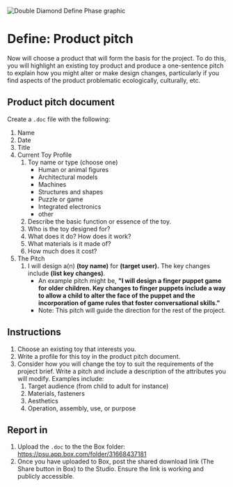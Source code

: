 ![Double Diamond Define Phase graphic](/assets/dd-process-define-1200px@2x.png)

# Define: Product pitch

Now will choose a product that will form the basis for the project. To do this, you will highlight an existing toy product and produce a one-sentence pitch to explain how you might alter or make design changes, particularly if you find aspects of the product problematic ecologically, culturally, etc.

## Product pitch document

Create a `.doc` file with the following:

1. Name
2. Date
3. Title
4. Current Toy Profile
   1. Toy name or type (choose one)
      * Human or animal figures
      * Architectural models
      * Machines
      * Structures and shapes
      * Puzzle or game
      * Integrated electronics
      * other
   2. Describe the basic function or essence of the toy.
   3. Who is the toy designed for?
   4. What does it do? How does it work?
   5. What materials is it made of?
   6. How much does it cost?
5. The Pitch
   1. I will design a(n) **\(toy name\)** for **\(target user\).** The key changes include **(list key changes)**.
      * An example pitch might be, **"I will design a finger puppet game for older children. Key changes to finger puppets include a way to allow a child to alter the face of the puppet and the incorporation of game rules that foster conversational skills."**
      * Note: This pitch will guide the direction for the rest of the project.

## Instructions

1. Choose an existing toy that interests you.
2. Write a profile for this toy in the product pitch document.
2. Consider how you will change the toy to suit the requirements of the project brief. Write a pitch and include a description of the attributes you will modify. Examples include:
   1. Target audience (from child to adult for instance)
   2. Materials, fasteners
   3. Aesthetics
   4. Operation, assembly, use, or purpose

## Report in

1. Upload the `.doc` to the the Box folder: https://psu.app.box.com/folder/31668437181
2. Once you have uploaded to Box, post the shared download link (The Share button in Box) to the Studio. Ensure the link is working and publicly accessible.
